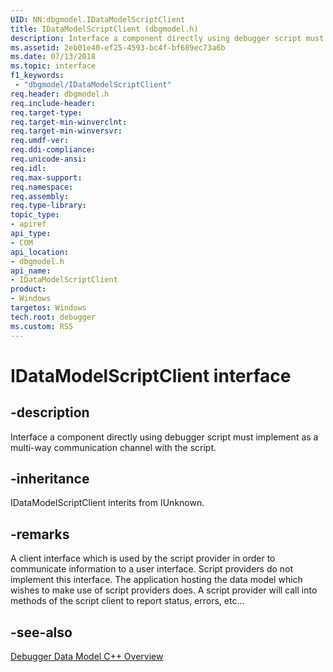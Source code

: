 ```yaml
---
UID: NN:dbgmodel.IDataModelScriptClient
title: IDataModelScriptClient (dbgmodel.h)
description: Interface a component directly using debugger script must implement as a multi-way communication channel with the script.
ms.assetid: 2eb01e40-ef25-4593-bc4f-bf689ec73a6b
ms.date: 07/13/2018
ms.topic: interface
f1_keywords:
 - "dbgmodel/IDataModelScriptClient"
req.header: dbgmodel.h
req.include-header:
req.target-type:
req.target-min-winverclnt:
req.target-min-winversvr:
req.umdf-ver:
req.ddi-compliance:
req.unicode-ansi:
req.idl:
req.max-support:
req.namespace:
req.assembly:
req.type-library: 
topic_type: 
- apiref
api_type: 
- COM
api_location: 
- dbgmodel.h
api_name: 
- IDataModelScriptClient
product:
- Windows
targetos: Windows
tech.root: debugger
ms.custom: RS5
---
```


# IDataModelScriptClient interface

## -description

Interface a component directly using debugger script must implement as a multi-way communication channel with the script.


## -inheritance
IDataModelScriptClient interits from IUnknown. 
## -remarks

A client interface which is used by the script provider in order to communicate information to a user interface. Script providers do not implement this interface. The application hosting the data model which wishes to make use of script providers does. A script provider will call into methods of the script client to report status, errors, etc...

## -see-also

[Debugger Data Model C++ Overview](https://docs.microsoft.com/windows-hardware/drivers/debugger/data-model-cpp-overview)
